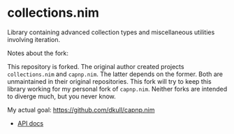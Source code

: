 # collections.nim

Library containing advanced collection types and miscellaneous utilities involving iteration.

Notes about the fork:

This repository is forked. The original author created projects `collections.nim` and `capnp.nim`. The latter depends on the former. Both are unmaintained in their original repositories.
This fork will try to keep this library working for my personal fork of `capnp.nim`.
Neither forks are intended to diverge much, but you never know.

My actual goal: https://github.com/dkull/capnp.nim

* [API docs](https://networkos.net/nim/collections.nim/doc/)

